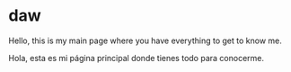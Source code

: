 # daw

Hello, this is my main page where you have everything to get to know me.

Hola, esta es mi página principal donde tienes todo para conocerme.
